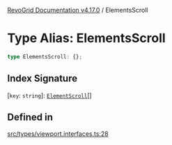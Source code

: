 [RevoGrid Documentation v4.17.0](README.md) / ElementsScroll

# Type Alias: ElementsScroll

```ts
type ElementsScroll: {};
```

## Index Signature

 \[`key`: `string`\]: [`ElementScroll`](Interface.ElementScroll.md)[]

## Defined in

[src/types/viewport.interfaces.ts:28](https://github.com/revolist/revogrid/blob/4911b401b4ed4a1ad4f684e9c38c48b1c7ad2346/src/types/viewport.interfaces.ts#L28)
